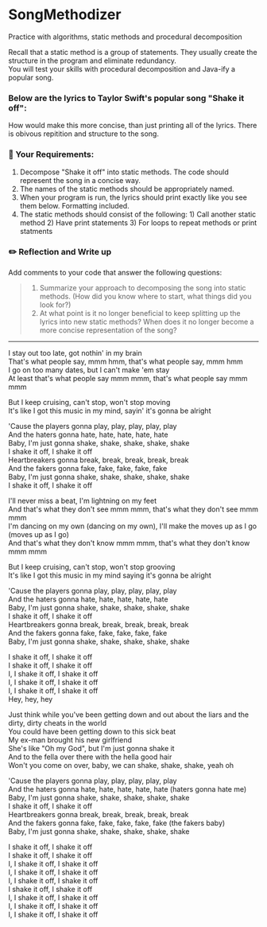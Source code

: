 # SongMethodizer
Practice with algorithms, static methods and procedural decomposition

Recall that a static method is a group of statements.  They usually create the structure in the program and eliminate redundancy.  
You will test your skills with procedural decomposition and Java-ify a popular song.  

### Below are the lyrics to Taylor Swift's popular song "Shake it off":  
How would make this more concise, than just printing all of the lyrics.  There is obivous repitition and structure to the song. 

### :pushpin: Your Requirements: 
1. Decompose "Shake it off" into static methods. The code should represent the song in a concise way. 
2. The names of the static methods should be appropriately named. 
3. When your program is run, the lyrics should print exactly like you see them below.  Formatting included.  
4. The static methods should consist of the following: 1) Call another static method 2) Have print statements 3) For loops to repeat methods or print statments

### :pencil2: Reflection and Write up 
Add comments to your code that answer the following questions: 
> 1. Summarize your approach to decomposing the song into static methods. (How did you know where to start, what things did you look for?)
> 2. At what point is it no longer beneficial to keep splitting up the lyrics into new static methods? When does it no longer become a more concise representation of the song? 


---
I stay out too late, got nothin' in my brain  
That's what people say, mmm hmm, that's what people say, mmm hmm  
I go on too many dates, but I can't make 'em stay  
At least that's what people say mmm mmm, that's what people say mmm mmm  

But I keep cruising, can't stop, won't stop moving  
It's like I got this music in my mind, sayin' it's gonna be alright  

'Cause the players gonna play, play, play, play, play  
And the haters gonna hate, hate, hate, hate, hate  
Baby, I'm just gonna shake, shake, shake, shake, shake  
I shake it off, I shake it off  
Heartbreakers gonna break, break, break, break, break  
And the fakers gonna fake, fake, fake, fake, fake  
Baby, I'm just gonna shake, shake, shake, shake, shake  
I shake it off, I shake it off  

I'll never miss a beat, I'm lightning on my feet  
And that's what they don't see mmm mmm, that's what they don't see mmm mmm  
I'm dancing on my own (dancing on my own), I'll make the moves up as I go (moves up as I go)  
And that's what they don't know mmm mmm, that's what they don't know mmm mmm  

But I keep cruising, can't stop, won't stop grooving  
It's like I got this music in my mind saying it's gonna be alright  

'Cause the players gonna play, play, play, play, play  
And the haters gonna hate, hate, hate, hate, hate  
Baby, I'm just gonna shake, shake, shake, shake, shake  
I shake it off, I shake it off  
Heartbreakers gonna break, break, break, break, break  
And the fakers gonna fake, fake, fake, fake, fake  
Baby, I'm just gonna shake, shake, shake, shake, shake  

I shake it off, I shake it off  
I shake it off, I shake it off  
I, I shake it off, I shake it off  
I, I shake it off, I shake it off  
I, I shake it off, I shake it off  
Hey, hey, hey  

Just think while you've been getting down and out about the liars and the dirty, dirty cheats in the world  
You could have been getting down to this sick beat  
My ex-man brought his new girlfriend  
She's like "Oh my God", but I'm just gonna shake it  
And to the fella over there with the hella good hair  
Won't you come on over, baby, we can shake, shake, shake, yeah oh  

'Cause the players gonna play, play, play, play, play  
And the haters gonna hate, hate, hate, hate, hate (haters gonna hate me)  
Baby, I'm just gonna shake, shake, shake, shake, shake  
I shake it off, I shake it off  
Heartbreakers gonna break, break, break, break, break  
And the fakers gonna fake, fake, fake, fake, fake (the fakers baby)  
Baby, I'm just gonna shake, shake, shake, shake, shake  

I shake it off, I shake it off  
I shake it off, I shake it off  
I, I shake it off, I shake it off  
I, I shake it off, I shake it off  
I, I shake it off, I shake it off  
I shake it off, I shake it off  
I, I shake it off, I shake it off  
I, I shake it off, I shake it off  
I, I shake it off, I shake it off  
